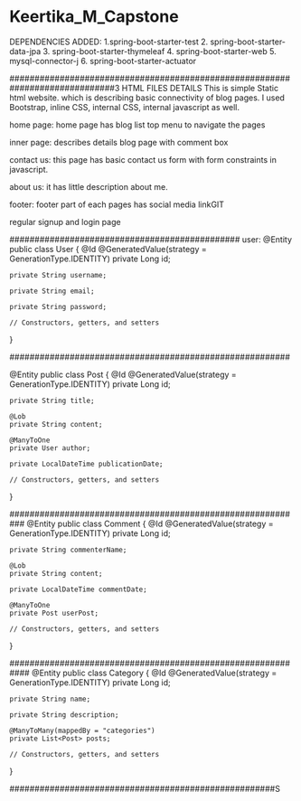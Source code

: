 # Keertika_M_Capstone

DEPENDENCIES ADDED:
1.spring-boot-starter-test
2. spring-boot-starter-data-jpa
3. spring-boot-starter-thymeleaf
4. spring-boot-starter-web
5. mysql-connector-j
6. spring-boot-starter-actuator


#############################################################################3
HTML FILES DETAILS
This is simple Static html website.
which is describing basic connectivity of blog pages.
I used Bootstrap, inline CSS, internal CSS, internal javascript as well.

home page:
home page has blog list
top menu to navigate the pages

inner page:
describes details blog page with comment box

contact us:
this page has basic contact us form with form constraints in javascript.

about us:
it has little description about me.

footer:
footer part of each pages has social media linkGIT 

regular signup and login page


##############################################
user:
@Entity
public class User {
@Id
@GeneratedValue(strategy = GenerationType.IDENTITY)
private Long id;

    private String username;
    
    private String email;
    
    private String password;
    
    // Constructors, getters, and setters
}

########################################################

@Entity
public class Post {
@Id
@GeneratedValue(strategy = GenerationType.IDENTITY)
private Long id;

    private String title;
    
    @Lob
    private String content;
    
    @ManyToOne
    private User author;
    
    private LocalDateTime publicationDate;
    
    // Constructors, getters, and setters
}

###########################################################
@Entity
public class Comment {
@Id
@GeneratedValue(strategy = GenerationType.IDENTITY)
private Long id;

    private String commenterName;
    
    @Lob
    private String content;
    
    private LocalDateTime commentDate;
    
    @ManyToOne
    private Post userPost;
    
    // Constructors, getters, and setters
}

############################################################
@Entity
public class Category {
@Id
@GeneratedValue(strategy = GenerationType.IDENTITY)
private Long id;

    private String name;
    
    private String description;
    
    @ManyToMany(mappedBy = "categories")
    private List<Post> posts;
    
    // Constructors, getters, and setters
}

#####################################################S